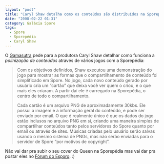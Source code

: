 ```yaml
---
layout: "post"
title: "Caryl Shaw detalha como os conteúdos são distribuídos na Sporepédia"
date: "2008-02-22 01:31"
category: Galáxia Spore
tags:
  - Spore
  - Sporepédia
  - Caryl Shaw
---
```

O [Gamasutra](http://www.gamasutra.com/php-bin/news_index.php?story=17569) pede para a produtora Caryl Shaw detalhar como funciona a _polinização de conteúdos_ através de vários jogos com a Sporepédia:

> Com os objetivos definidos, Shaw executou uma demonstração do jogo para mostrar as formas que o compartilhamento de conteúdo foi simplificado em Spore. No jogo, cada novo conteúdo gerado por usuário cria um “cartão” que deixa você ver quem o criou, e o que mais eles criaram. A partir daí ele é carregado na Sporepédia, o centro de todo o compartilhamento.
>
> Cada cartão é um arquivo PNG de aproximadamente 30kbs. Ele possui a imagem e a informação geral do conteúdo, e pode ser enviado por email. O que é realmente único é que os dados do jogo estão inclusos no arquivo PNG em si, criando uma maneira simples de compartilhar conteúdos tanto pelos servidores do Spore quanto por email ou através de sites. Músicas criadas pelo usuário serão salvas usando o mesmo sistema de PNGs, mas não serão enviadas para o servidor de Spore “por motivos de copyright”.

Não vai dar pra subir o seu cover do Queen na Sporepédia mas vai dar pra postar eles no [Fórum do Esporo](https://esporo.net/forum). :)

